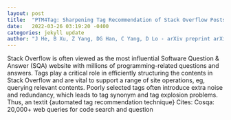 ```yaml
---
layout: post
title:  "PTM4Tag: Sharpening Tag Recommendation of Stack Overflow Posts with Pre-trained Models"
date:   2022-03-26 03:19:20 -0400
categories: jekyll update
author: "J He, B Xu, Z Yang, DG Han, C Yang, D Lo - arXiv preprint arXiv:2203.10965, 2022"
---
```

Stack Overflow is often viewed as the most influential Software Question & Answer (SQA) website with millions of programming-related questions and answers. Tags play a critical role in efficiently structuring the contents in Stack Overflow and are vital to support a range of site operations, eg, querying relevant contents. Poorly selected tags often introduce extra noise and redundancy, which leads to tag synonym and tag explosion problems. Thus, an textit {automated tag recommendation technique} Cites: Cosqa: 20,000+ web queries for code search and question